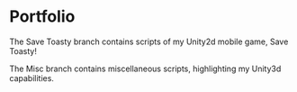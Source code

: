 # Portfolio

The Save Toasty branch contains scripts of my Unity2d mobile game, Save Toasty!

The Misc branch contains miscellaneous scripts, highlighting my Unity3d capabilities.
